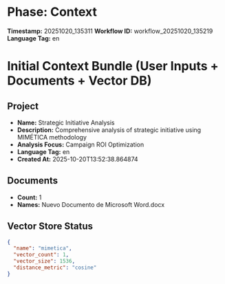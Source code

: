 # Phase: Context
**Timestamp:** 20251020_135311
**Workflow ID:** workflow_20251020_135219
**Language Tag:** en
# Initial Context Bundle (User Inputs + Documents + Vector DB)

## Project
- **Name:** Strategic Initiative Analysis
- **Description:** Comprehensive analysis of strategic initiative using MIMÉTICA methodology
- **Analysis Focus:** Campaign ROI Optimization
- **Language Tag:** en
- **Created At:** 2025-10-20T13:52:38.864874

## Documents
- **Count:** 1
- **Names:** Nuevo Documento de Microsoft Word.docx

## Vector Store Status
```json
{
  "name": "mimetica",
  "vector_count": 1,
  "vector_size": 1536,
  "distance_metric": "cosine"
}
```
